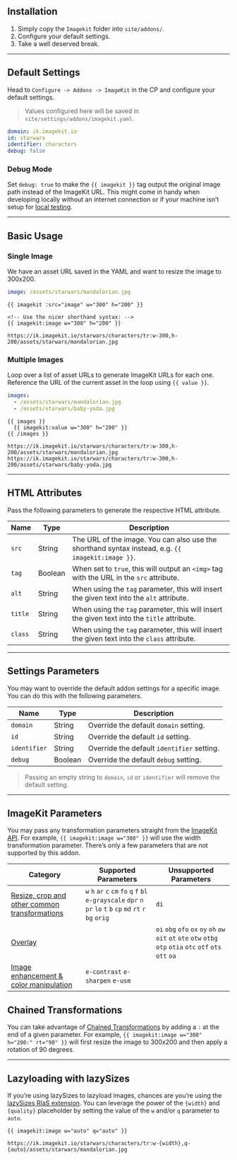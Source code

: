 ## Installation

1. Simply copy the `Imagekit` folder into `site/addons/`.
2. Configure your default settings.
3. Take a well deserved break.

***

## Default Settings
Head to `Configure -> Addons -> ImageKit` in the CP and configure your default settings. 

> Values configured here will be saved in `site/settings/addons/imagekit.yaml`.

```yaml
domain: ik.imagekit.io
id: starwars
identifier: characters
debug: false
```

### Debug Mode
Set `debug: true` to make the `{{ imagekit }}` tag output the original image path instead of the ImageKit URL. This might come in handy when developing locally without an internet connection or if your machine isn’t setup for [local testing](https://docs.imagekit.io/integration/testing).

***

## Basic Usage

### Single Image
We have an asset URL saved in the YAML and want to resize the image to 300x200.

```yaml
image: /assets/starwars/mandalorian.jpg
```

```template
{{ imagekit :src="image" w="300" h="200" }}

<!-- Use the nicer shorthand syntax: -->
{{ imagekit:image w="300" h="200" }}
```

```output
https://ik.imagekit.io/starwars/characters/tr:w-300,h-200/assets/starwars/mandalorian.jpg
```

### Multiple Images
Loop over a list of asset URLs to generate ImageKit URLs for each one. Reference the URL of the current asset in the loop using `{{ value }}`.

```yaml
images:
  - /assets/starwars/mandalorian.jpg
  - /assets/starwars/baby-yoda.jpg
```

```template
{{ images }}
  {{ imagekit:value w="300" h="200" }}
{{ /images }}
```

```output
https://ik.imagekit.io/starwars/characters/tr:w-300,h-200/assets/starwars/mandalorian.jpg
https://ik.imagekit.io/starwars/characters/tr:w-300,h-200/assets/starwars/baby-yoda.jpg
```

***

## HTML Attributes
Pass the following parameters to generate the respective HTML attribute.

| Name | Type | Description |
|------|------|-------------|
| `src` | String | The URL of the image. You can also use the shorthand syntax instead, e.g. `{{ imagekit:image }}`. |
| `tag` | Boolean | When set to `true`, this will output an `<img>` tag with the URL in the `src` attribute. |
| `alt` | String | When using the `tag` parameter, this will insert the given text into the `alt` attribute. |
| `title` | String | When using the `tag` parameter, this will insert the given text into the `title` attribute. |
| `class` | String | When using the `tag` parameter, this will insert the given text into the `class` attribute. |

***

## Settings Parameters
You may want to override the default addon settings for a specific image. You can do this with the following parameters.

| Name | Type | Description |
|------|------|-------------|
| `domain` | String | Override the default `domain` setting. |
| `id` | String | Override the default `id` setting. |
| `identifier` | String | Override the default `identifier` setting. |
| `debug` | Boolean | Override the default `debug` setting. |

> Passing an empty string to `domain`, `id` or `identifier` will remove the default setting.

***

## ImageKit Parameters
You may pass any transformation parameters straight from the [ImageKit API](https://docs.imagekit.io/features/image-transformations). For example, `{{ imagekit:image w="300" }}` will use the width transformation parameter. There’s only a few parameters that are not supported by this addon.

| Category | Supported Parameters | Unsupported Parameters |
|----------|----------------------|------------------------|
| [Resize, crop and other common transformations](https://docs.imagekit.io/features/image-transformations/resize-crop-and-other-transformations) | `w` `h` `ar` `c` `cm` `fo` `q` `f` `bl` `e-grayscale` `dpr` `n` `pr` `lo` `t` `b` `cp` `md` `rt` `r` `bg` `orig` | `di` |
| [Overlay](https://docs.imagekit.io/features/image-transformations/overlay) | | `oi` `obg` `ofo` `ox` `oy` `oh` `ow` `oit` `ot` `ote` `otw` `otbg` `otp` `otia` `otc` `otf` `ots` `ott` `oa` |
| [Image enhancement & color manipulation](https://docs.imagekit.io/features/image-transformations/image-enhancement-and-color-manipulation) | `e-contrast` `e-sharpen` `e-usm` | |

## Chained Transformations
You can take advantage of [Chained Transformations](https://docs.imagekit.io/features/image-transformations/chained-transformations) by adding a `:` at the end of a given parameter. For example, `{{ imagekit:image w="300" h="200:" rt="90" }}` will first resize the image to 300x200 and then apply a rotation of 90 degrees.

***

## Lazyloading with lazySizes
If you’re using lazySizes to lazyload images, chances are you’re using the [lazySizes RIaS extension](https://github.com/aFarkas/lazysizes/tree/gh-pages/plugins/rias). You can leverage the power of the `{width}` and `{quality}` placeholder by setting the value of the `w` and/or `q` parameter to `auto`.


```template
{{ imagekit:image w="auto" q="auto" }}
```

```output
https://ik.imagekit.io/starwars/characters/tr:w-{width},q-{auto}/assets/starwars/mandalorian.jpg
```